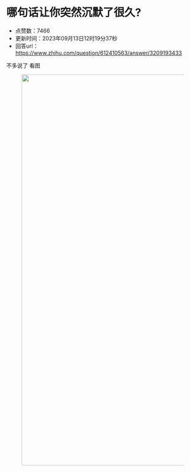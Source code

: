 # 哪句话让你突然沉默了很久?
- 点赞数：7466
- 更新时间：2023年09月13日12时19分37秒
- 回答url：https://www.zhihu.com/question/612410563/answer/3209193433
<body>
 <p data-pid="9xgO3wJg">不多说了 看图</p>
 <figure data-size="normal">
  <img src="https://pic1.zhimg.com/50/v2-bfc0a78e841c61784b06fe78b618a247_720w.jpg?source=1940ef5c" data-rawwidth="1022" data-rawheight="724" data-size="normal" data-original-token="v2-1d564c41a83f17ff9178d6ae8cda4f61" data-default-watermark-src="https://pica.zhimg.com/50/v2-22c0c4b6b8710c62036aa348f8dcd420_720w.jpg?source=1940ef5c" class="origin_image zh-lightbox-thumb" width="1022" data-original="https://picx.zhimg.com/v2-bfc0a78e841c61784b06fe78b618a247_r.jpg?source=1940ef5c">
 </figure>
</body>